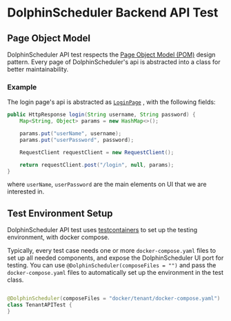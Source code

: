 # DolphinScheduler Backend API Test

## Page Object Model

DolphinScheduler API test respects
the [Page Object Model (POM)](https://www.selenium.dev/documentation/guidelines/page_object_models/) design pattern.
Every page of DolphinScheduler's api is abstracted into a class for better maintainability.

### Example

The login page's api is abstracted
as [`LoginPage`](dolphinscheduler-api-test-case/src/test/java/org/apache/dolphinscheduler/api.test/pages/LoginPage.java)
, with the following fields:

```java
public HttpResponse login(String username, String password) {
    Map<String, Object> params = new HashMap<>();

    params.put("userName", username);
    params.put("userPassword", password);

    RequestClient requestClient = new RequestClient();

    return requestClient.post("/login", null, params);
}
```

where `userName`, `userPassword` are the main elements on UI that we are interested in.

## Test Environment Setup

DolphinScheduler API test uses [testcontainers](https://www.testcontainers.org) to set up the testing
environment, with docker compose.

Typically, every test case needs one or more `docker-compose.yaml` files to set up all needed components, and expose the
DolphinScheduler UI port for testing. You can use `@DolphinScheduler(composeFiles = "")` and pass
the `docker-compose.yaml` files to automatically set up the environment in the test class.

```java

@DolphinScheduler(composeFiles = "docker/tenant/docker-compose.yaml")
class TenantAPITest {
}
```
